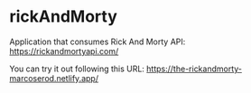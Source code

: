 # rickAndMorty

Application that consumes Rick And Morty API: https://rickandmortyapi.com/ 

You can try it out following this URL:
https://the-rickandmorty-marcoserod.netlify.app/
